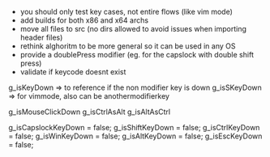 - you should only test key cases, not entire flows (like vim mode)
- add builds for both x86 and x64 archs
- move all files to src (no dirs allowed to avoid issues when importing header files)
- rethink alghoritm to be more general so it can be used in any OS
- provide a doublePress modifier (eg. for the capslock with double shift press)
- validate if keycode doesnt exist

g_isKeyDown => to reference if the non modifier key is down
g_isSKeyDown => for vimmode, also can be anothermodifierkey

g_isMouseClickDown
g_isCtrlAsAlt
g_isAltAsCtrl

g_isCapslockKeyDown = false;
g_isShiftKeyDown = false;
g_isCtrlKeyDown = false;
g_isWinKeyDown = false;
g_isAltKeyDown = false;
g_isEscKeyDown = false;

